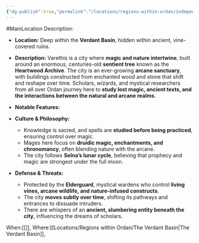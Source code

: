 ```yaml
---
{"dg-publish":true,"permalink":"/locations/regions-within-ordan/independent-land/city-of-varethis-the-living-library/"}
---
```


#MainLocation
Description:
- **Location:** Deep within the **Verdant Basin**, hidden within ancient, vine-covered ruins.
- **Description:** Varethis is a city where **magic and nature intertwine**, built around an enormous, centuries-old **sentient tree** known as the **Heartwood Archive**. The city is an ever-growing **arcane sanctuary**, with buildings constructed from enchanted wood and stone that shift and reshape over time. Scholars, wizards, and mystical researchers from all over Ordan journey here to **study lost magic, ancient texts, and the interactions between the natural and arcane realms**.
- **Notable Features:**

- **Culture & Philosophy:**
    - Knowledge is sacred, and spells are **studied before being practiced**, ensuring control over magic.
    - Mages here focus on **druidic magic, enchantments, and chronomancy**, often blending nature with the arcane.
    - The city follows **Selna’s lunar cycle**, believing that prophecy and magic are strongest under the full moon.
- **Defense & Threats:**
    - Protected by the **Elderguard**, mystical wardens who control **living vines, arcane wildlife, and nature-infused constructs**.
    - The city **moves subtly over time**, shifting its pathways and entrances to dissuade intruders.
    - There are whispers of an **ancient, slumbering entity beneath the city**, influencing the dreams of scholars.

When:[[]],
Where:[[Locations/Regions within Ordan/The Verdant Basin\|The Verdant Basin]],